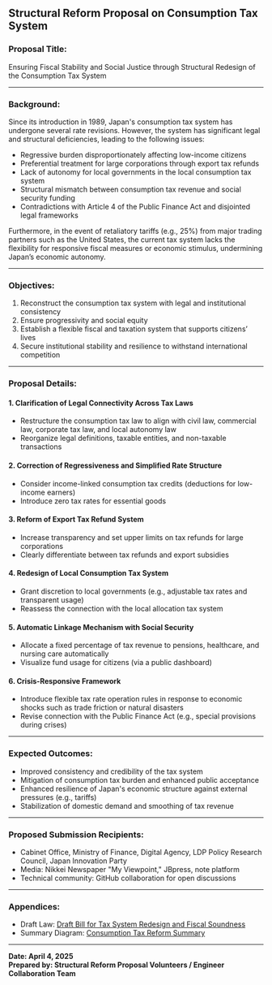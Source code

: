 ## Structural Reform Proposal on Consumption Tax System

### Proposal Title:
Ensuring Fiscal Stability and Social Justice through Structural Redesign of the Consumption Tax System

---

### Background:
Since its introduction in 1989, Japan's consumption tax system has undergone several rate revisions. However, the system has significant legal and structural deficiencies, leading to the following issues:

- Regressive burden disproportionately affecting low-income citizens
- Preferential treatment for large corporations through export tax refunds
- Lack of autonomy for local governments in the local consumption tax system
- Structural mismatch between consumption tax revenue and social security funding
- Contradictions with Article 4 of the Public Finance Act and disjointed legal frameworks

Furthermore, in the event of retaliatory tariffs (e.g., 25%) from major trading partners such as the United States, the current tax system lacks the flexibility for responsive fiscal measures or economic stimulus, undermining Japan’s economic autonomy.

---

### Objectives:
1. Reconstruct the consumption tax system with legal and institutional consistency
2. Ensure progressivity and social equity
3. Establish a flexible fiscal and taxation system that supports citizens’ lives
4. Secure institutional stability and resilience to withstand international competition

---

### Proposal Details:

#### 1. Clarification of Legal Connectivity Across Tax Laws
- Restructure the consumption tax law to align with civil law, commercial law, corporate tax law, and local autonomy law
- Reorganize legal definitions, taxable entities, and non-taxable transactions

#### 2. Correction of Regressiveness and Simplified Rate Structure
- Consider income-linked consumption tax credits (deductions for low-income earners)
- Introduce zero tax rates for essential goods

#### 3. Reform of Export Tax Refund System
- Increase transparency and set upper limits on tax refunds for large corporations
- Clearly differentiate between tax refunds and export subsidies

#### 4. Redesign of Local Consumption Tax System
- Grant discretion to local governments (e.g., adjustable tax rates and transparent usage)
- Reassess the connection with the local allocation tax system

#### 5. Automatic Linkage Mechanism with Social Security
- Allocate a fixed percentage of tax revenue to pensions, healthcare, and nursing care automatically
- Visualize fund usage for citizens (via a public dashboard)

#### 6. Crisis-Responsive Framework
- Introduce flexible tax rate operation rules in response to economic shocks such as trade friction or natural disasters
- Revise connection with the Public Finance Act (e.g., special provisions during crises)

---

### Expected Outcomes:
- Improved consistency and credibility of the tax system
- Mitigation of consumption tax burden and enhanced public acceptance
- Enhanced resilience of Japan's economic structure against external pressures (e.g., tariffs)
- Stabilization of domestic demand and smoothing of tax revenue

---

### Proposed Submission Recipients:
- Cabinet Office, Ministry of Finance, Digital Agency, LDP Policy Research Council, Japan Innovation Party
- Media: Nikkei Newspaper "My Viewpoint," JBpress, note platform
- Technical community: GitHub collaboration for open discussions

---

### Appendices:
- Draft Law: [Draft Bill for Tax System Redesign and Fiscal Soundness](../../raws/tax_system_redesign_draft/tax_system_redesign_draft_en.md)
- Summary Diagram: [Consumption Tax Reform Summary](tax_system_redesign_summary_en.md)

---

**Date: April 4, 2025**  
**Prepared by: Structural Reform Proposal Volunteers / Engineer Collaboration Team**

